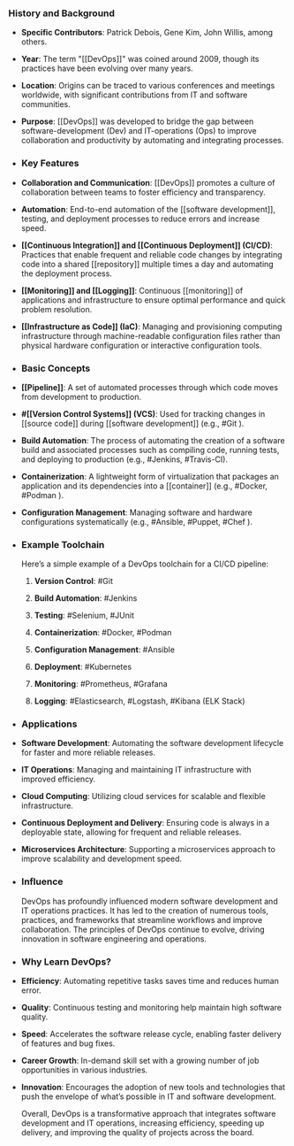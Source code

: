 ### **History and Background**
- **Specific Contributors**: Patrick Debois, Gene Kim, John Willis, among others.
- **Year**: The term "[[DevOps]]" was coined around 2009, though its practices have been evolving over many years.
- **Location**: Origins can be traced to various conferences and meetings worldwide, with significant contributions from IT and software communities.
- **Purpose**: [[DevOps]] was developed to bridge the gap between software-development (Dev) and IT-operations (Ops) to improve collaboration and productivity by automating and integrating processes.
- ### **Key Features**
- **Collaboration and Communication**: [[DevOps]] promotes a culture of collaboration between teams to foster efficiency and transparency.
- **Automation**: End-to-end automation of the [[software development]], testing, and deployment processes to reduce errors and increase speed.
- **[[Continuous Integration]] and [[Continuous Deployment]] (CI/CD)**: Practices that enable frequent and reliable code changes by integrating code into a shared [[repository]] multiple times a day and automating the deployment process.
- **[[Monitoring]] and [[Logging]]**: Continuous [[monitoring]] of applications and infrastructure to ensure optimal performance and quick problem resolution.
- **[[Infrastructure as Code]] (IaC)**: Managing and provisioning computing infrastructure through machine-readable configuration files rather than physical hardware configuration or interactive configuration tools.
- ### **Basic Concepts**
- **[[Pipeline]]**: A set of automated processes through which code moves from development to production.
- **#[[Version Control Systems]] (VCS)**: Used for tracking changes in [[source code]] during [[software development]] (e.g., #Git ).
- **Build Automation**: The process of automating the creation of a software build and associated processes such as compiling code, running tests, and deploying to production (e.g., #Jenkins, #Travis-CI).
- **Containerization**: A lightweight form of virtualization that packages an application and its dependencies into a [[container]] (e.g., #Docker, #Podman ).
- **Configuration Management**: Managing software and hardware configurations systematically (e.g., #Ansible, #Puppet, #Chef ).
- ### **Example Toolchain**
  
  Here’s a simple example of a DevOps toolchain for a CI/CD pipeline:
  
  1. **Version Control**: #Git
  
  2. **Build Automation**: #Jenkins
  
  3. **Testing**: #Selenium, #JUnit
  
  4. **Containerization**: #Docker, #Podman 
  
  5. **Configuration Management**: #Ansible
  
  6. **Deployment**: #Kubernetes
  
  7. **Monitoring**: #Prometheus, #Grafana
  
  8. **Logging**: #Elasticsearch, #Logstash, #Kibana (ELK Stack)
- ### **Applications**
- **Software Development**: Automating the software development lifecycle for faster and more reliable releases.
- **IT Operations**: Managing and maintaining IT infrastructure with improved efficiency.
- **Cloud Computing**: Utilizing cloud services for scalable and flexible infrastructure.
- **Continuous Deployment and Delivery**: Ensuring code is always in a deployable state, allowing for frequent and reliable releases.
- **Microservices Architecture**: Supporting a microservices approach to improve scalability and development speed.
- ### **Influence**
  
  DevOps has profoundly influenced modern software development and IT operations practices. It has led to the creation of numerous tools, practices, and frameworks that streamline workflows and improve collaboration. The principles of DevOps continue to evolve, driving innovation in software engineering and operations.
- ### **Why Learn DevOps?**
- **Efficiency**: Automating repetitive tasks saves time and reduces human error.
- **Quality**: Continuous testing and monitoring help maintain high software quality.
- **Speed**: Accelerates the software release cycle, enabling faster delivery of features and bug fixes.
- **Career Growth**: In-demand skill set with a growing number of job opportunities in various industries.
- **Innovation**: Encourages the adoption of new tools and technologies that push the envelope of what’s possible in IT and software development.
  
  Overall, DevOps is a transformative approach that integrates software development and IT operations, increasing efficiency, speeding up delivery, and improving the quality of projects across the board.